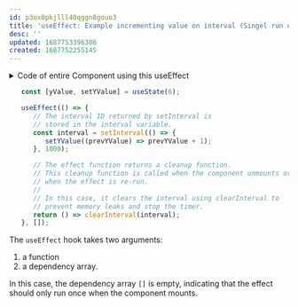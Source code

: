 ```yaml
---
id: p3ox0pkjlll40qggn8gouo3
title: 'useEffect: Example incrementing value on interval (Singel run of useEffect)'
desc: ''
updated: 1687753396308
created: 1687752255145
---
```


<details>
<summary>Code of entire Component using this useEffect</summary>

```js
/* eslint-disable */
import React, { useState, useEffect } from 'react';
import Plot from 'react-plotly.js';

const MyComponent = () => {
   const [yValue, setYValue] = useState(6);

   useEffect(() => {
      const interval = setInterval(() => {
         setYValue((prevYValue) => prevYValue + 1);
      }, 1000);

      return () => clearInterval(interval);
   }, []);

   return (
      <>
         <Plot
            data={[
               {
                  x: [1, 2, 3],
                  y: [2, yValue, 3],
                  type: 'scatter',
                  mode: 'lines+markers',
                  marker: {color: 'red'},
               },
               {type: 'bar', x: [1, 2, 3], y: [2, yValue, 3]},
            ]}
            layout={{width: 800, height: 400, title: 'A Fancy Plot'}}
         />
      </>
   );
};

export default MyComponent;
```
</details>

```js
   const [yValue, setYValue] = useState(6);

   useEffect(() => {
      // The interval ID returned by setInterval is
      // stored in the interval variable.
      const interval = setInterval(() => {
         setYValue((prevYValue) => prevYValue + 1);
      }, 1000);

      // The effect function returns a cleanup function. 
      // This cleanup function is called when the component unmounts or 
      // when the effect is re-run. 
      // 
      // In this case, it clears the interval using clearInterval to 
      // prevent memory leaks and stop the timer.
      return () => clearInterval(interval);
   }, []);
```



The `useEffect` hook takes two arguments: 
1. a function
2. a dependency array. 

In this case, the dependency array `[]` is empty, indicating that the effect should only run once when the component mounts.